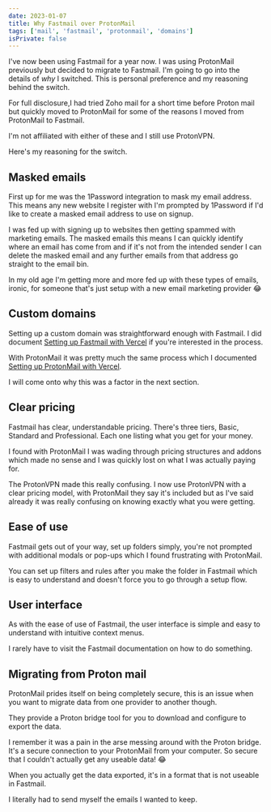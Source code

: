 ```yaml
---
date: 2023-01-07
title: Why Fastmail over ProtonMail
tags: ['mail', 'fastmail', 'protonmail', 'domains']
isPrivate: false
---
```


I've now been using Fastmail for a year now. I was using ProtonMail
previously but decided to migrate to Fastmail. I'm going to go into
the details of _why_ I switched. This is personal preference and my
reasoning behind the switch.

For full disclosure,I had tried Zoho mail for a short time before
Proton mail but quickly moved to ProtonMail for some of the reasons I
moved from ProtonMail to Fastmail.

I'm not affiliated with either of these and I still use ProtonVPN.

Here's my reasoning for the switch.

## Masked emails

First up for me was the 1Password integration to mask my email
address. This means any new website I register with I'm prompted by
1Password if I'd like to create a masked email address to use on
signup.

I was fed up with signing up to websites then getting spammed with
marketing emails. The masked emails this means I can quickly identify
where an email has come from and if it's not from the intended sender
I can delete the masked email and any further emails from that address
go straight to the email bin.

In my old age I'm getting more and more fed up with these types of
emails, ironic, for someone that's just setup with a new email
marketing provider 😂

## Custom domains

Setting up a custom domain was straightforward enough with Fastmail. I
did document [Setting up Fastmail with Vercel] if you're interested in
the process.

With ProtonMail it was pretty much the same process which I documented
[Setting up ProtonMail with Vercel].

I will come onto why this was a factor in the next section.

## Clear pricing

Fastmail has clear, understandable pricing. There's three tiers,
Basic, Standard and Professional. Each one listing what you get for
your money.

I found with ProtonMail I was wading through pricing structures and
addons which made no sense and I was quickly lost on what I was
actually paying for.

The ProtonVPN made this really confusing. I now use ProtonVPN with a
clear pricing model, with ProtonMail they say it's included but as
I've said already it was really confusing on knowing exactly what you
were getting.

## Ease of use

Fastmail gets out of your way, set up folders simply, you're not
prompted with additional modals or pop-ups which I found frustrating
with ProtonMail.

You can set up filters and rules after you make the folder in Fastmail
which is easy to understand and doesn't force you to go through a
setup flow.

## User interface

As with the ease of use of Fastmail, the user interface is simple and
easy to understand with intuitive context menus.

I rarely have to visit the Fastmail documentation on how to do
something.

## Migrating from Proton mail

ProtonMail prides itself on being completely secure, this is an issue
when you want to migrate data from one provider to another though.

They provide a Proton bridge tool for you to download and configure to
export the data.

I remember it was a pain in the arse messing around with the Proton
bridge. It's a secure connection to your ProtonMail from your
computer. So secure that I couldn't actually get any useable data! 😂

When you actually get the data exported, it's in a format that is not
useable in Fastmail.

I literally had to send myself the emails I wanted to keep.

<!--  Links -->

[setting up fastmail with vercel]:
	https://scottspence.com/posts/setting-up-fastmail-with-vercel
[setting up protonmail with vercel]:
	https://scottspence.com/posts/setting-up-proton-mail-with-vercel
